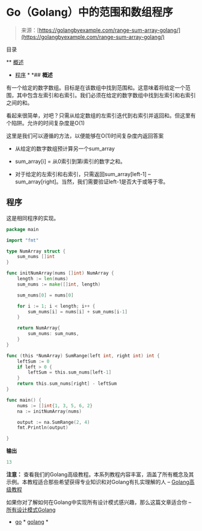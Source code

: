 <!--yml

类别：未分类

日期：2024-10-13 06:47:08

-->

# Go（Golang）中的范围和数组程序

> 来源：[https://golangbyexample.com/range-sum-array-golang/](https://golangbyexample.com/range-sum-array-golang/)

目录

**   [概述](#Overview "Overview")

+   [程序](#Program "Program") *  *## **概述**

有一个给定的数字数组。目标是在该数组中找到范围和。这意味着将给定一个范围，其中包含左索引和右索引。我们必须在给定的数字数组中找到左索引和右索引之间的和。

看起来很简单，对吧？只需从给定数组的左索引迭代到右索引并返回和。但这里有个陷阱。允许的时间复杂度是O(1)

这里是我们可以遵循的方法，以便能够在O(1)时间复杂度内返回答案

+   从给定的数字数组预计算另一个sum_array

+   sum_array[i] = 从0索引到第i索引的数字之和。

+   对于给定的左索引和右索引，只需返回sum_array[left-1] – sum_array[right]。当然，我们需要验证left-1是否大于或等于零。

## **程序**

这是相同程序的实现。

```go
package main

import "fmt"

type NumArray struct {
	sum_nums []int
}

func initNumArray(nums []int) NumArray {
	length := len(nums)
	sum_nums := make([]int, length)

	sum_nums[0] = nums[0]

	for i := 1; i < length; i++ {
		sum_nums[i] = nums[i] + sum_nums[i-1]
	}

	return NumArray{
		sum_nums: sum_nums,
	}
}

func (this *NumArray) SumRange(left int, right int) int {
	leftSum := 0
	if left > 0 {
		leftSum = this.sum_nums[left-1]
	}
	return this.sum_nums[right] - leftSum
}

func main() {
	nums := []int{1, 3, 5, 6, 2}
	na := initNumArray(nums)

	output := na.SumRange(2, 4)
	fmt.Println(output)

}
```

**输出**

```go
13
```

**注意：** 查看我们的Golang高级教程。本系列教程内容丰富，涵盖了所有概念及其示例。本教程适合那些希望获得专业知识和对Golang有扎实理解的人 – [Golang高级教程](https://golangbyexample.com/golang-comprehensive-tutorial/)

如果你对了解如何在Golang中实现所有设计模式感兴趣，那么这篇文章适合你 – [所有设计模式Golang](https://golangbyexample.com/all-design-patterns-golang/)

+   [go](https://golangbyexample.com/tag/go/) *   [golang](https://golangbyexample.com/tag/golang/) *
